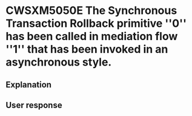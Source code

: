 # CWSXM5050E The Synchronous Transaction Rollback primitive ''0'' has been called in mediation flow ''1'' that has been invoked in an asynchronous style.

## Explanation

## User response